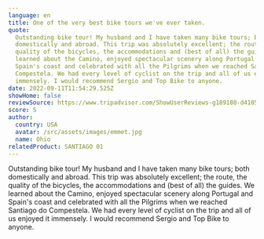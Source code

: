 ```yaml
---
language: en
title: One of the very best bike tours we've ever taken.
quote:
  Outstanding bike tour! My husband and I have taken many bike tours; both
  domestically and abroad. This trip was absolutely excellent; the route, the
  quality of the bicycles, the accommodations and (best of all) the guides. We
  learned about the Camino, enjoyed spectacular scenery along Portugal and
  Spain's coast and celebrated with all the Pilgrims when we reached Santiago do
  Compestela. We had every level of cyclist on the trip and all of us enjoyed it
  immensely. I would recommend Sergio and Top Bike to anyone.
date: 2022-09-11T11:54:29.525Z
showHome: false
reviewSource: https://www.tripadvisor.com/ShowUserReviews-g189180-d4105907-r868568918-Top_Bike_Tours_Portugal-Porto_Porto_District_Northern_Portugal.html
score: 5
author:
  country: USA
  avatar: /src/assets/images/emmet.jpg
  name: Ohio
relatedProduct: SANTIAGO 01
---
```


Outstanding bike tour! My husband and I have taken many bike tours; both
domestically and abroad. This trip was absolutely excellent; the route, the
quality of the bicycles, the accommodations and (best of all) the guides. We
learned about the Camino, enjoyed spectacular scenery along Portugal and Spain's
coast and celebrated with all the Pilgrims when we reached Santiago do
Compestela. We had every level of cyclist on the trip and all of us enjoyed it
immensely. I would recommend Sergio and Top Bike to anyone.
